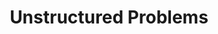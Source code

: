 ---
types: "word"

title: "Unstructured Problems"

categories: ['']

tags: ['Unstructured', 'Problems']

arabic: 'مسائل غير مهيكلة'

arexps: []

enwords: ['Unstructured Problems']

enexps: []

arlexicons: 'س'

enlexicons: 'U'

authors: ['Ruqayya Roshdy']

translators: ['']

citations: 'العربية والذكاء الاصطناعي'

sources: 'مركز الملك عبدالله بن عبدالعزيز الدولي لخدمة اللغة العربية'

word: "true"

slug: ""
---